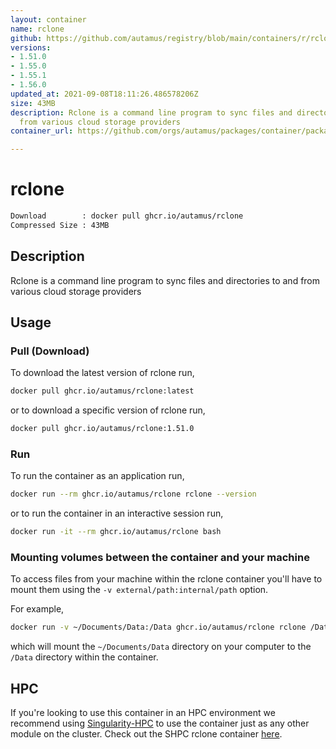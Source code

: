 ```yaml
---
layout: container
name: rclone
github: https://github.com/autamus/registry/blob/main/containers/r/rclone/spack.yaml
versions:
- 1.51.0
- 1.55.0
- 1.55.1
- 1.56.0
updated_at: 2021-09-08T18:11:26.486578206Z
size: 43MB
description: Rclone is a command line program to sync files and directories to and
  from various cloud storage providers
container_url: https://github.com/orgs/autamus/packages/container/package/rclone

---
```

# rclone
```bash 
Download        : docker pull ghcr.io/autamus/rclone
Compressed Size : 43MB
```

## Description
Rclone is a command line program to sync files and directories to and from various cloud storage providers

## Usage
### Pull (Download)
To download the latest version of rclone run,

```bash
docker pull ghcr.io/autamus/rclone:latest
```

or to download a specific version of rclone run,

```bash
docker pull ghcr.io/autamus/rclone:1.51.0
```
### Run
To run the container as an application run,
```bash
docker run --rm ghcr.io/autamus/rclone rclone --version
```

or to run the container in an interactive session run,
```bash
docker run -it --rm ghcr.io/autamus/rclone bash
```

### Mounting volumes between the container and your machine
To access files from your machine within the rclone container you'll have to mount them using the `-v external/path:internal/path` option.

For example,
```bash
docker run -v ~/Documents/Data:/Data ghcr.io/autamus/rclone rclone /Data/myData.csv
```
which will mount the `~/Documents/Data` directory on your computer to the `/Data` directory within the container.

## HPC
If you're looking to use this container in an HPC environment we recommend using [Singularity-HPC](https://singularity-hpc.readthedocs.io) to use the container just as any other module on the cluster. Check out the SHPC rclone container [here](https://singularityhub.github.io/singularity-hpc/r/ghcr.io-autamus-rclone/).